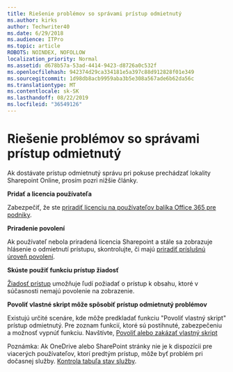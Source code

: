 ```yaml
---
title: Riešenie problémov so správami prístup odmietnutý
ms.author: kirks
author: Techwriter40
ms.date: 6/29/2018
ms.audience: ITPro
ms.topic: article
ROBOTS: NOINDEX, NOFOLLOW
localization_priority: Normal
ms.assetid: d678b57a-53ad-4414-9423-d8726a0c532f
ms.openlocfilehash: 942374d29ca334181e5a397c88d912828f01e349
ms.sourcegitcommit: 1d98db8acb9959aba3b5e308a567ade6b62da56c
ms.translationtype: MT
ms.contentlocale: sk-SK
ms.lasthandoff: 08/22/2019
ms.locfileid: "36549126"
---
```

# <a name="troubleshoot-access-denied-messages"></a>Riešenie problémov so správami prístup odmietnutý

Ak dostávate prístup odmietnutý správu pri pokuse prechádzať lokality Sharepoint Online, prosím pozri nižšie články.

**Pridať a licencia používateľa**

Zabezpečiť, že ste [priradiť licenciu na používateľov balíka Office 365 pre podniky](https://docs.microsoft.com/office365/admin/subscriptions-and-billing/assign-licenses-to-users?view=o365-worldwide&amp;tabs=One).

**Priradenie povolení**

Ak používateľ nebola priradená licencia Sharepoint a stále sa zobrazuje hlásenie o odmietnutí prístupu, skontrolujte, či majú [priradiť príslušnú úroveň povolení](https://docs.microsoft.com/sharepoint/understanding-permission-levels).

**Skúste použiť funkciu prístup žiadosť**

[Žiadosť prístup](https://support.office.com/article/Set-up-and-manage-access-requests-94B26E0B-2822-49D4-929A-8455698654B3) umožňuje ľudí požiadať o prístup k obsahu, ktoré v súčasnosti nemajú povolenie na zobrazenie. 

**Povoliť vlastné skript môže spôsobiť prístup odmietnutý problémov**

Existujú určité scenáre, kde môže predkladať funkciu "Povoliť vlastný skript" prístup odmietnutý. Pre zoznam funkcií, ktoré sú postihnuté, zabezpečeniu a možnosť vypnúť funkciu. Navštívte, [Povoliť alebo zakázať vlastný skript](https://docs.microsoft.com/sharepoint/allow-or-prevent-custom-script)

Poznámka: Ak OneDrive alebo SharePoint stránky nie je k dispozícii pre viacerých používateľov, ktorí predtým prístup, môže byť problém pri dočasnej služby. [Kontrola tabuľa stav služby](https://portal.office.com/adminportal/home#/servicehealth).


  

